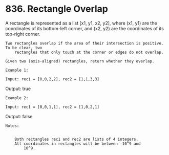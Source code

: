 # 836. Rectangle Overlap

A rectangle is represented as a list [x1, y1, x2, y2],
        where (x1, y1) are the coordinates of its bottom-left corner, and
        (x2, y2) are the coordinates of its top-right corner.

    Two rectangles overlap if the area of their intersection is positive.  To be clear, two
        rectangles that only touch at the corner or edges do not overlap.

    Given two (axis-aligned) rectangles, return whether they overlap.

    Example 1:

    Input: rec1 = [0,0,2,2], rec2 = [1,1,3,3]
Output: true

    Example 2:

    Input: rec1 = [0,0,1,1], rec2 = [1,0,2,1]
Output: false

    Notes:

    
        Both rectangles rec1 and rec2 are lists of 4 integers.
        All coordinates in rectangles will be between -10^9 and
            10^9.